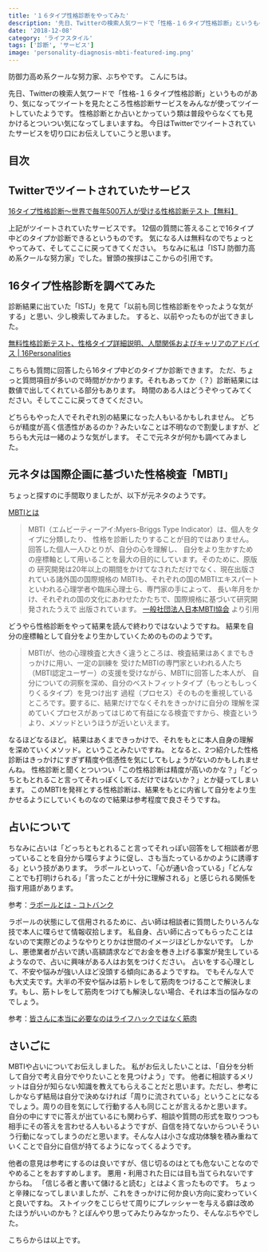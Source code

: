 ```yaml
---
title: '１６タイプ性格診断をやってみた'
description: '先日、Twitterの検索人気ワードで「性格-１６タイプ性格診断」というものがあり、気になってツイートを見たところ性格診断サービスをみんなが使ってツイートしていたようです。今日はTwitterでツイートされていたサービスを切り口にお伝えしていこうと思います。'
date: '2018-12-08'
category: 'ライフスタイル'
tags: ['診断', 'サービス']
image: 'personality-diagnosis-mbti-featured-img.png'
---
```


防御力高め系クールな努力家、ぶちやです。
こんにちは。

先日、Twitterの検索人気ワードで「性格-１６タイプ性格診断」というものがあり、気になってツイートを見たところ性格診断サービスをみんなが使ってツイートしていたようです。
性格診断とか占いとかっていう類は普段やらなくても見かけるとついつい気になってしまいますね。
今日はTwitterでツイートされていたサービスを切り口にお伝えしていこうと思います。

## 目次

## Twitterでツイートされていたサービス

[16タイプ性格診断〜世界で毎年500万人が受ける性格診断テスト【無料】](https://www.motivation-up.com/whats/16type.html)

上記がツイートされていたサービスです。
12個の質問に答えることで16タイプ中どのタイプか診断できるというものです。
気になる人は無料なのでちょっとやってみて、そしてここに戻ってきてください。
ちなみに私は「ISTJ 防御力高め系クールな努力家」でした。冒頭の挨拶はここからの引用です。


## 16タイプ性格診断を調べてみた

診断結果に出ていた「ISTJ」を見て「以前も同じ性格診断をやったような気がする」と思い、少し検索してみました。
すると、以前やったものが出てきました。

[無料性格診断テスト、性格タイプ詳細説明、人間関係およびキャリアのアドバイス | 16Personalities](https://www.16personalities.com/ja)

こちらも質問に回答したら16タイプ中どのタイプか診断できます。
ただ、ちょっと質問項目が多いので時間がかかります。それもあってか（？）診断結果には数値で出してくれている部分もあります。
時間のある人はどうぞやってみてください。そしてここに戻ってきてください。

どちらもやった人でそれぞれ別の結果になった人もいるかもしれません。
どちらが精度が高く信憑性があるのか？みたいなことは不明なので割愛しますが、どちらも大元は一緒のような気がします。
そこで元ネタが何かも調べてみました。


## 元ネタは国際企画に基づいた性格検査「MBTI」

ちょっと探すのに手間取りましたが、以下が元ネタのようです。

[MBTIとは](http://www.mbti.or.jp/what/)

> MBTI（エムビーティーアイ:Myers-Briggs Type Indicator）は、個人をタイプに分類したり、 性格を診断したりすることが目的ではありません。回答した個人一人ひとりが、自分の心を理解し、 自分をより生かすための座標軸として用いることを最大の目的にしています。そのために、原版の 研究開発は20年以上の期間をかけてなされただけでなく、現在出版されている諸外国の国際規格の MBTIも、それぞれの国のMBTIエキスパートといわれる心理学者や臨床心理士ら、専門家の手によって、 長い年月をかけ、それぞれの国の文化にあわせたかたちで、国際規格に基づいて研究開発されたうえで 出版されています。
> [一般社団法人日本MBTI協会](http://www.mbti.or.jp/) より引用

どうやら性格診断をやって結果を読んで終わりではないようですね。
結果を自分の座標軸として自分をより生かしていくためのもののようです。

> MBTIが、他の心理検査と大きく違うところは、検査結果はあくまでもきっかけに用い、一定の訓練を 受けたMBTIの専門家といわれる人たち（MBTI認定ユーザー）の支援を受けながら、MBTIに回答した本人が、 自分についての洞察を深め、自分のベストフィットタイプ（もっともしっくりくるタイプ）を見つけ出す 過程（プロセス）そのものを重視しているところです。要するに、結果だけでなくそれをきっかけに自分の 理解を深めていくプロセスがあってはじめて有益になる検査ですから、検査というより、メソッドというほうが近いといえます。

なるほどなるほど。
結果はあくまできっかけで、それをもとに本人自身の理解を深めていくメソッド。ということみたいですね。
となると、2つ紹介した性格診断はきっかけにすぎず精度や信憑性を気にしてもしょうがないのかもしれませんね。
性格診断と聞くとついつい「この性格診断は精度が高いのかな？」「どっちともとれること言ってそれっぽくしてるだけではないか？」とか疑ってしまいます。
このMBTIを発祥とする性格診断は、結果をもとに内省して自分をより生かせるようにしていくものなので結果は参考程度で良さそうですね。

## 占いについて

ちなみに占いは「どっちともとれること言ってそれっぽい回答をして相談者が思っていることを自分から喋らすように促し、さも当たっているかのように誘導する」という技があります。
ラポールといって、「心が通い合っている」「どんなことでも打明けられる」「言ったことが十分に理解される」と感じられる関係を指す用語があります。

参考：[ラポールとは - コトバンク](https://kotobank.jp/word/%E3%83%A9%E3%83%9D%E3%83%BC%E3%83%AB-147716)

ラポールの状態にして信用されるために、占い師は相談者に質問したりいろんな技で本人に喋らせて情報収拾します。
私自身、占い師に占ってもらったことはないので実際どのようなやりとりかは世間のイメージほどしかないです。
しかし、悪徳業者が占いで誘い高額請求などでお金を巻き上げる事案が発生しているようなので、占いに興味がある人はお気をつけください。
占いをする心理として、不安や悩みが強い人ほど没頭する傾向にあるようですね。
でもそんな人でも大丈夫です。大半の不安や悩みは筋トレをして筋肉をつけることで解決します。もし、筋トレをして筋肉をつけても解決しない場合、それは本当の悩みなのでしょう。

参考：[皆さんに本当に必要なのはライフハックではなく筋肉](https://anond.hatelabo.jp/20110304092556)

## さいごに

MBTIや占いについてお伝えしました。
私がお伝えしたいことは、「自分を分析して自分で考え自分でやりたいことを見つけよう」です。
他者に相談するメリットは自分が知らない知識を教えてもらえることだと思います。ただし、参考にしかならず結局は自分で決めなければ「周りに流されている」ということになるでしょう。周りの目を気にして行動する人も同じことが言えるかと思います。
自分の中にすでに答えが出ているにも関わらず、相談や質問の形式を取りつつも相手にその答えを言わせる人もいるようですが、自信を持てないからついそういう行動になってしまうのだと思います。そんな人は小さな成功体験を積み重ねていくことで自分に自信が持てるようになってくるようです。

他者の意見は参考にするのは良いですが、信じ切るのはとても危ないことなのでやめることをおすすめします。
悪用・利用された日には目も当てられないですからね。
「信じる者と書いて儲けると読む」とはよく言ったものです。
ちょっと辛辣になってしまいましたが、これをきっかけに何か良い方向に変わっていくと良いですね。
ストイックをこじらせて周りにプレッシャーを与える癖は改めたほうがいいのかも？とぼんやり思ってみたりみなかったり、そんなぶちやでした。

こちらからは以上です。

